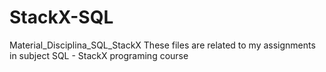 # StackX-SQL
Material_Disciplina_SQL_StackX
These files are related to my assignments in subject SQL - StackX programing course
